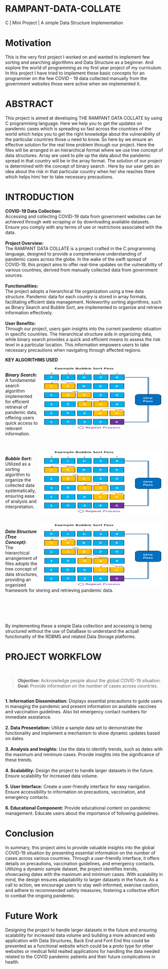 # RAMPANT-DATA-COLLATE
C | Mini Project | A simple Data Structure Implementation

# Motivation
This is the very first project I worked on and wanted to implement few sorting and searching algorithms and Data Structure as a beginner. And explore the world of programming as my first year project of my curriculum. In this project I have tried to implement these basic concepts for an programmer on the few COVID - 19 data collected manually from the government websites those were active when we implemented it.

# ABSTRACT
This project is aimed at developing THE RAMPANT DATA COLLATE by using C programming language. Here we help you to get the updates on pandemic cases which is spreading so fast across the 
countries of the world which helps you to get the right knowledge about the vulnerability of the particular countries those u need to know. So here by we ensure an effective solution for the real time problem through our project. Here the files will be arranged in an hierarchical format where we use tree concept of data structures. Array are used to pile up the data about the pandemic spread in that country will be in the array format. The solution of our project is determined with the concept of binary search . Here by our user gets an idea about the risk 
in that particular country when he/ she reaches there which helps him/ her to take necessary precautions.

# INTRODUCTION
<b>COVID-19 Data Collection:</b> <br>
Accessing and collecting COVID-19 data from government websites can be achieved through web scraping or by downloading available datasets. Ensure you comply with any terms of use or restrictions associated with the data.
<br><br>
<b>Project Overview:</b><br>
The RAMPANT DATA COLLATE is a project crafted in the C programming language, designed to provide a comprehensive understanding of pandemic cases across the globe. In the wake of the swift spread of COVID-19, this project aims to offer real-time updates on the vulnerability of various countries, derived from manually collected data from government sources.
<br><br>
<b>Functionalities:</b><br>
The project adopts a hierarchical file organization using a tree data structure. Pandemic data for each country is stored in array formats, facilitating efficient data management. Noteworthy sorting algorithms, such as Binary Search and Bubble Sort, are implemented to organize and retrieve information effectively.
<br><br>
<b>User Benefits:</b><br>
Through our project, users gain insights into the current pandemic situation in specific countries. The hierarchical structure aids in organizing data, while binary search provides a quick and efficient means to assess the risk level in a particular location. This information empowers users to take necessary precautions when navigating through affected regions.
<br>

**KEY ALGORITHMS USED**

 <p float="left">
  <img align="right"src="https://github.com/A-Chandini-Devi/RAMPANT-DATA-COLLATE/blob/main/image.png" alt="Bubble Sort" width="400" height="200">
  <br>
  <em><b>Binary Search:</b> </em>
  <br>
   A fundamental search algorithm implemented for efficient retrieval of pandemic data, offering users quick access to relevant information.
  </p>
  <br>
  
  <p float="left">
  <img align="right"src="https://github.com/A-Chandini-Devi/RAMPANT-DATA-COLLATE/blob/main/image.png" alt="Bubble Sort" width="400" height="200">
  <br>
  <em><b>Bubble Sort:</b></em>
  <br>
    Utilized as a sorting algorithm to organize the collected data systematically, ensuring ease of analysis and interpretation.
  </p>
  <br>
  
  <p float="left">
  <img align="right"src="https://github.com/A-Chandini-Devi/RAMPANT-DATA-COLLATE/blob/main/image.png" alt="Bubble Sort" width="400" height="200">
  <br>
  <em><b>Data Structure (Tree Concept):</b></em>
  <br>
     The hierarchical arrangement of files adopts the tree concept of data structures, providing an organized framework for storing and retrieving pandemic data.
  </p>
  <br><br><br><br>
  
 By implementing these a simple Data collection and accessing is being structured without the use of DataBase to understand the actuall functionality of the RDBMS and related Data Storage platforms.
 
# PROJECT WORKFLOW
<br>

> <b>Objective:</b>  Acknowledge people about the global COVID-19 situation.<br>
> <b>Goal:</b>       Provide information on the number of cases across countries.

<br>
<b>1. Information Dissemination:</b>
Displays essential precautions to guide users in managing the pandemic and present information on available vaccines and vaccination guidelines. Also list emergency contact numbers for immediate assistance.
<br><br>
<b>2. Data Presentation:</b>
Utilize a sample data set to demonstrate the functionality and implement a mechanism to show dynamic updates based on dates.
<br><br>
<b>3. Analysis and Insights:</b>
Use the data to identify trends, such as dates with the maximum and minimum cases. Provide insights into the significance of these trends.
<br><br>
<b>4. Scalability:</b> Design the project to handle larger datasets in the future. Ensure scalability for increased data volume.
<br><br>
<b>5. User Interface:</b>
Create a user-friendly interface for easy navigation. Ensure accessibility to information on precautions, vaccination, and emergency contacts.
<br><br>
<b>6. Educational Component:</b>
Provide educational content on pandemic management. Educate users about the importance of following guidelines.

# Conclusion
In summary, this project aims to provide valuable insights into the global COVID-19 situation by presenting essential information on the number of cases across various countries. Through a user-friendly interface, it offers details on precautions, vaccination guidelines, and emergency contacts. Utilizing a dynamic sample dataset, the project identifies trends, showcasing dates with the maximum and minimum cases. With scalability in mind, the design ensures adaptability to larger datasets in the future. As a call to action, we encourage users to stay well-informed, exercise caution, and adhere to recommended safety measures, fostering a collective effort to combat the ongoing pandemic.

# Future Work
Designing the project to handle larger datasets in the future and ensuring scalability for increased data volume and building a more advanced web application with Data Structures, Back End and Font End this could be presented as a functional website which could be a proto type for other websites or medical feild realted applications for handling the data needed related to the COVID pandemic patients and their future complications in health.



